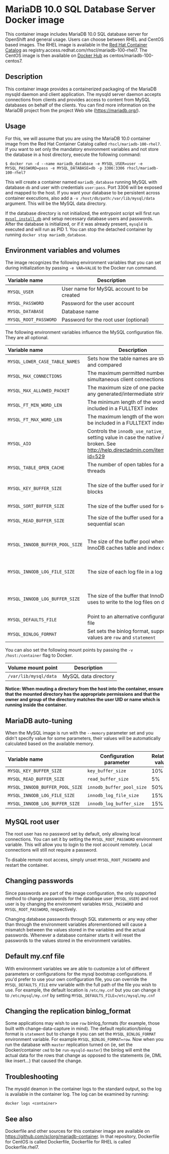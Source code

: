 MariaDB 10.0 SQL Database Server Docker image
=============================================

This container image includes MariaDB 10.0 SQL database server for OpenShift and general usage.
Users can choose between RHEL and CentOS based images.
The RHEL image is available in the [Red Hat Container Catalog](https://access.redhat.com/containers/#/registry.access.redhat.com/rhscl/mariadb-100-rhel7)
as registry.access.redhat.com/rhscl/mariadb-100-rhel7.
The CentOS image is then available on [Docker Hub](https://hub.docker.com/r/centos/mariadb-100-centos7/)
as centos/mariadb-100-centos7.


Description
-----------

This container image provides a containerized packaging of the MariaDB mysqld daemon
and client application. The mysqld server daemon accepts connections from clients
and provides access to content from MySQL databases on behalf of the clients.
You can find more information on the MariaDB project from the project Web site
(https://mariadb.org/).


Usage
-----

For this, we will assume that you are using the MariaDB 10.0 container image from the
Red Hat Container Catalog called `rhscl/mariadb-100-rhel7`.
If you want to set only the mandatory environment variables and not store
the database in a host directory, execute the following command:

```
$ docker run -d --name mariadb_database -e MYSQL_USER=user -e MYSQL_PASSWORD=pass -e MYSQL_DATABASE=db -p 3306:3306 rhscl/mariadb-100-rhel7
```

This will create a container named `mariadb_database` running MySQL with database
`db` and user with credentials `user:pass`. Port 3306 will be exposed and mapped
to the host. If you want your database to be persistent across container executions,
also add a `-v /host/db/path:/var/lib/mysql/data` argument. This will be the MySQL
data directory.

If the database directory is not initialized, the entrypoint script will first
run [`mysql_install_db`](https://dev.mysql.com/doc/refman/5.6/en/mysql-install-db.html)
and setup necessary database users and passwords. After the database is initialized,
or if it was already present, `mysqld` is executed and will run as PID 1. You can
 stop the detached container by running `docker stop mariadb_database`.


Environment variables and volumes
---------------------------------

The image recognizes the following environment variables that you can set during
initialization by passing `-e VAR=VALUE` to the Docker run command.

|    Variable name       |    Description                            |
| :--------------------- | ----------------------------------------- |
|  `MYSQL_USER`          | User name for MySQL account to be created |
|  `MYSQL_PASSWORD`      | Password for the user account             |
|  `MYSQL_DATABASE`      | Database name                             |
|  `MYSQL_ROOT_PASSWORD` | Password for the root user (optional)     |

The following environment variables influence the MySQL configuration file. They are all optional.

|    Variable name                |    Description                                                    |    Default
| :------------------------------ | ----------------------------------------------------------------- | -------------------------------
|  `MYSQL_LOWER_CASE_TABLE_NAMES` | Sets how the table names are stored and compared                  |  0
|  `MYSQL_MAX_CONNECTIONS`        | The maximum permitted number of simultaneous client connections   |  151
|  `MYSQL_MAX_ALLOWED_PACKET`     | The maximum size of one packet or any generated/intermediate string | 200M
|  `MYSQL_FT_MIN_WORD_LEN`        | The minimum length of the word to be included in a FULLTEXT index |  4
|  `MYSQL_FT_MAX_WORD_LEN`        | The maximum length of the word to be included in a FULLTEXT index |  20
|  `MYSQL_AIO`                    | Controls the `innodb_use_native_aio` setting value in case the native AIO is broken. See http://help.directadmin.com/item.php?id=529 |  1
|  `MYSQL_TABLE_OPEN_CACHE`       | The number of open tables for all threads                         |  400
|  `MYSQL_KEY_BUFFER_SIZE`        | The size of the buffer used for index blocks                      |  32M (or 10% of available memory)
|  `MYSQL_SORT_BUFFER_SIZE`       | The size of the buffer used for sorting                           |  256K
|  `MYSQL_READ_BUFFER_SIZE`       | The size of the buffer used for a sequential scan                 |  8M (or 5% of available memory)
|  `MYSQL_INNODB_BUFFER_POOL_SIZE`| The size of the buffer pool where InnoDB caches table and index data |  32M (or 50% of available memory)
|  `MYSQL_INNODB_LOG_FILE_SIZE`   | The size of each log file in a log group                          |  8M (or 15% of available available)
|  `MYSQL_INNODB_LOG_BUFFER_SIZE` | The size of the buffer that InnoDB uses to write to the log files on disk | 8M (or 15% of available memory)
|  `MYSQL_DEFAULTS_FILE`          | Point to an alternative configuration file                        |  /etc/my.cnf
|  `MYSQL_BINLOG_FORMAT`          | Set sets the binlog format, supported values are `row` and `statement` | statement

You can also set the following mount points by passing the `-v /host:/container` flag to Docker.

|  Volume mount point      | Description          |
| :----------------------- | -------------------- |
|  `/var/lib/mysql/data`   | MySQL data directory |

**Notice: When mouting a directory from the host into the container, ensure that the mounted
directory has the appropriate permissions and that the owner and group of the directory
matches the user UID or name which is running inside the container.**


MariaDB auto-tuning
-------------------

When the MySQL image is run with the `--memory` parameter set and you didn't
specify value for some parameters, their values will be automatically
calculated based on the available memory.

| Variable name                   | Configuration parameter   | Relative value
| :-------------------------------| ------------------------- | --------------
| `MYSQL_KEY_BUFFER_SIZE`         | `key_buffer_size`         | 10%
| `MYSQL_READ_BUFFER_SIZE`        | `read_buffer_size`        | 5%
| `MYSQL_INNODB_BUFFER_POOL_SIZE` | `innodb_buffer_pool_size` | 50%
| `MYSQL_INNODB_LOG_FILE_SIZE`    | `innodb_log_file_size`    | 15%
| `MYSQL_INNODB_LOG_BUFFER_SIZE`  | `innodb_log_buffer_size`  | 15%


MySQL root user
---------------------------------
The root user has no password set by default, only allowing local connections.
You can set it by setting the `MYSQL_ROOT_PASSWORD` environment variable. This
will allow you to login to the root account remotely. Local connections will
still not require a password.

To disable remote root access, simply unset `MYSQL_ROOT_PASSWORD` and restart
the container.


Changing passwords
------------------

Since passwords are part of the image configuration, the only supported method
to change passwords for the database user (`MYSQL_USER`) and root user is by
changing the environment variables `MYSQL_PASSWORD` and `MYSQL_ROOT_PASSWORD`,
respectively.

Changing database passwords through SQL statements or any way other than through
the environment variables aforementioned will cause a mismatch between the
values stored in the variables and the actual passwords. Whenever a database
container starts it will reset the passwords to the values stored in the
environment variables.


Default my.cnf file
-------------------
With environment variables we are able to customize a lot of different parameters
or configurations for the mysql bootstrap configurations. If you'd prefer to use
your own configuration file, you can override the `MYSQL_DEFAULTS_FILE` env
variable with the full path of the file you wish to use. For example, the default
location is `/etc/my.cnf` but you can change it to `/etc/mysql/my.cnf` by setting
 `MYSQL_DEFAULTS_FILE=/etc/mysql/my.cnf`


Changing the replication binlog_format
--------------------------------------
Some applications may wish to use `row` binlog_formats (for example, those built
  with change-data-capture in mind). The default replication/binlog format is
  `statement` but to change it you can set the `MYSQL_BINLOG_FORMAT` environment
  variable. For example `MYSQL_BINLOG_FORMAT=row`. Now when you run the database
  with `master` replication turned on (ie, set the Docker/container `cmd` to be
`run-mysqld-master`) the binlog will emit the actual data for the rows that change
as opposed to the statements (ie, DML like insert...) that caused the change.


Troubleshooting
---------------
The mysqld deamon in the container logs to the standard output, so the log is available in the container log. The log can be examined by running:

    docker logs <container>


See also
--------
Dockerfile and other sources for this container image are available on
https://github.com/sclorg/mariadb-container.
In that repository, Dockerfile for CentOS is called Dockerfile, Dockerfile
for RHEL is called Dockerfile.rhel7.
